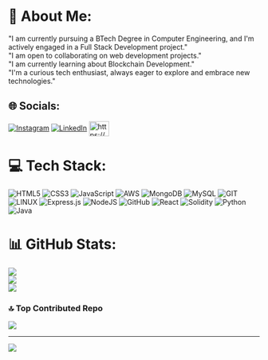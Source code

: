 # 💫 About Me:
"I am currently pursuing a BTech Degree in Computer Engineering, and I'm actively engaged in a Full Stack Development project."<br>"I am open to collaborating on web development projects."<br>"I am currently learning about Blockchain Development."<br>"I'm a curious tech enthusiast, always eager to explore and embrace new technologies."


## 🌐 Socials:
[![Instagram](https://img.shields.io/badge/Instagram-%23E4405F.svg?logo=Instagram&logoColor=white)](https://instagram.com/instagram.com/p.r.a.t.h.a.m.e.s.h) [![LinkedIn](https://img.shields.io/badge/LinkedIn-%230077B5.svg?logo=linkedin&logoColor=white)](https://linkedin.com/in/linkedin.com/in/contact-prathamesh-mali) 
<a href="https://hashnode.com/https://devdoc.hashnode.dev/" target="blank"><img align="center" src="https://raw.githubusercontent.com/rahuldkjain/github-profile-readme-generator/master/src/images/icons/Social/hashnode.svg" alt="https://devdoc.hashnode.dev/" height="30" width="40" /></a>
</p>


# 💻 Tech Stack:
![HTML5](https://img.shields.io/badge/html5-%23E34F26.svg?style=plastic&logo=html5&logoColor=white) ![CSS3](https://img.shields.io/badge/css3-%231572B6.svg?style=plastic&logo=css3&logoColor=white) ![JavaScript](https://img.shields.io/badge/javascript-%23323330.svg?style=plastic&logo=javascript&logoColor=%23F7DF1E) ![AWS](https://img.shields.io/badge/AWS-%23FF9900.svg?style=plastic&logo=amazon-aws&logoColor=white) ![MongoDB](https://img.shields.io/badge/MongoDB-%234ea94b.svg?style=plastic&logo=mongodb&logoColor=white) ![MySQL](https://img.shields.io/badge/mysql-%2300f.svg?style=plastic&logo=mysql&logoColor=white) ![GIT](https://img.shields.io/badge/Git-fc6d26?style=plastic&logo=git&logoColor=white) ![LINUX](https://img.shields.io/badge/Linux-FCC624?style=plastic&logo=linux&logoColor=black) ![Express.js](https://img.shields.io/badge/express.js-%23404d59.svg?style=plastic&logo=express&logoColor=%2361DAFB) ![NodeJS](https://img.shields.io/badge/node.js-6DA55F?style=plastic&logo=node.js&logoColor=white) ![GitHub](https://img.shields.io/badge/GitHub-%23121011.svg?style=plastic&logo=github&logoColor=white) ![React](https://img.shields.io/badge/react-%2320232a.svg?style=plastic&logo=react&logoColor=%2361DAFB) ![Solidity](https://img.shields.io/badge/Solidity-%23363636.svg?style=plastic&logo=solidity&logoColor=white) ![Python](https://img.shields.io/badge/python-3670A0?style=plastic&logo=python&logoColor=ffdd54) ![Java](https://img.shields.io/badge/java-%23ED8B00.svg?style=plastic&logo=java&logoColor=white)
# 📊 GitHub Stats:
![](https://github-readme-stats.vercel.app/api?username=prathameshmali09&theme=prussian&hide_border=false&include_all_commits=false&count_private=false)<br/>
![](https://github-readme-streak-stats.herokuapp.com/?user=prathameshmali09&theme=prussian&hide_border=false)<br/>
![](https://github-readme-stats.vercel.app/api/top-langs/?username=prathameshmali09&theme=prussian&hide_border=false&include_all_commits=false&count_private=false&layout=compact)


### 🔝 Top Contributed Repo
![](https://github-contributor-stats.vercel.app/api?username=prathameshmali09&limit=5&theme=dark&combine_all_yearly_contributions=true)

---
[![](https://visitcount.itsvg.in/api?id=prathameshmali09&icon=2&color=0)](https://visitcount.itsvg.in)

